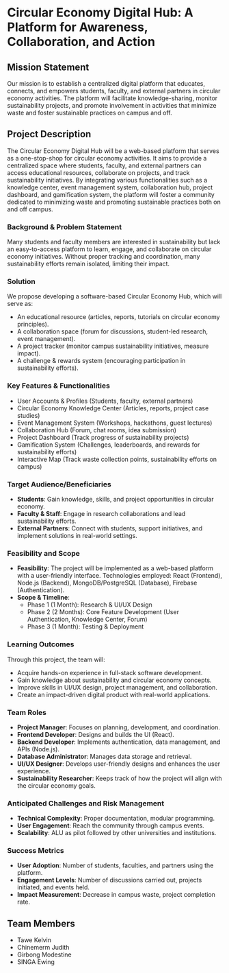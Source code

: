 # Circular Economy Digital Hub: A Platform for Awareness, Collaboration, and Action

## Mission Statement
Our mission is to establish a centralized digital platform that educates, connects, and empowers students, faculty, and external partners in circular economy activities. The platform will facilitate knowledge-sharing, monitor sustainability projects, and promote involvement in activities that minimize waste and foster sustainable practices on campus and off.

## Project Description
The Circular Economy Digital Hub will be a web-based platform that serves as a one-stop-shop for circular economy activities. It aims to provide a centralized space where students, faculty, and external partners can access educational resources, collaborate on projects, and track sustainability initiatives. By integrating various functionalities such as a knowledge center, event management system, collaboration hub, project dashboard, and gamification system, the platform will foster a community dedicated to minimizing waste and promoting sustainable practices both on and off campus.

### Background & Problem Statement
Many students and faculty members are interested in sustainability but lack an easy-to-access platform to learn, engage, and collaborate on circular economy initiatives. Without proper tracking and coordination, many sustainability efforts remain isolated, limiting their impact.

### Solution
We propose developing a software-based Circular Economy Hub, which will serve as:
- An educational resource (articles, reports, tutorials on circular economy principles).
- A collaboration space (forum for discussions, student-led research, event management).
- A project tracker (monitor campus sustainability initiatives, measure impact).
- A challenge & rewards system (encouraging participation in sustainability efforts).

### Key Features & Functionalities
- User Accounts & Profiles (Students, faculty, external partners)
- Circular Economy Knowledge Center (Articles, reports, project case studies)
- Event Management System (Workshops, hackathons, guest lectures)
- Collaboration Hub (Forum, chat rooms, idea submission)
- Project Dashboard (Track progress of sustainability projects)
- Gamification System (Challenges, leaderboards, and rewards for sustainability efforts)
- Interactive Map (Track waste collection points, sustainability efforts on campus)

### Target Audience/Beneficiaries
- **Students**: Gain knowledge, skills, and project opportunities in circular economy.
- **Faculty & Staff**: Engage in research collaborations and lead sustainability efforts.
- **External Partners**: Connect with students, support initiatives, and implement solutions in real-world settings.

### Feasibility and Scope
- **Feasibility**: The project will be implemented as a web-based platform with a user-friendly interface. Technologies employed: React (Frontend), Node.js (Backend), MongoDB/PostgreSQL (Database), Firebase (Authentication).
- **Scope & Timeline**:
  - Phase 1 (1 Month): Research & UI/UX Design
  - Phase 2 (2 Months): Core Feature Development (User Authentication, Knowledge Center, Forum)
  - Phase 3 (1 Month): Testing & Deployment

### Learning Outcomes
Through this project, the team will:
- Acquire hands-on experience in full-stack software development.
- Gain knowledge about sustainability and circular economy concepts.
- Improve skills in UI/UX design, project management, and collaboration.
- Create an impact-driven digital product with real-world applications.

### Team Roles
- **Project Manager**: Focuses on planning, development, and coordination.
- **Frontend Developer**: Designs and builds the UI (React).
- **Backend Developer**: Implements authentication, data management, and APIs (Node.js).
- **Database Administrator**: Manages data storage and retrieval.
- **UI/UX Designer**: Develops user-friendly designs and enhances the user experience.
- **Sustainability Researcher**: Keeps track of how the project will align with the circular economy goals.

### Anticipated Challenges and Risk Management
- **Technical Complexity**: Proper documentation, modular programming.
- **User Engagement**: Reach the community through campus events.
- **Scalability**: ALU as pilot followed by other universities and institutions.

### Success Metrics
- **User Adoption**: Number of students, faculties, and partners using the platform.
- **Engagement Levels**: Number of discussions carried out, projects initiated, and events held.
- **Impact Measurement**: Decrease in campus waste, project completion rate.

## Team Members
- Tawe Kelvin
- Chinemerm Judith
- Girbong Modestine
- SINGA Ewing